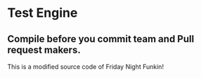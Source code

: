 # Test Engine

## Compile before you commit team and Pull request makers.

This is a modified source code of Friday Night Funkin!
